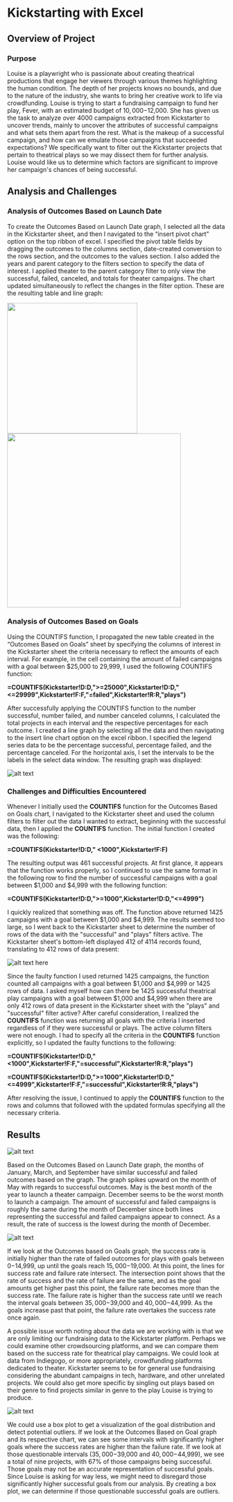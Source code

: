 # Kickstarting with Excel

## Overview of Project

### Purpose
Louise is a playwright who is passionate about creating theatrical productions that engage her viewers through various themes highlighting the human condition. The depth of her projects knows no bounds, and due to the nature of the industry, she wants to bring her creative work to life via crowdfunding. Louise is trying to start a fundraising campaign to fund her play, Fever, with an estimated budget of $10,000-$12,000. She has given us the task to analyze over 4000 campaigns extracted from Kickstarter to uncover trends, mainly to uncover the attributes of successful campaigns and what sets them apart from the rest. What is the makeup of a successful campaign, and how can we emulate those campaigns that succeeded expectations? We specifically want to filter out the Kickstarter projects that pertain to theatrical plays so we may dissect them for further analysis. Louise would like us to determine which factors are significant to improve her campaign's chances of being successful.
## Analysis and Challenges

### Analysis of Outcomes Based on Launch Date
To create the Outcomes Based on Launch Date graph, I selected all the data in the Kickstarter sheet, and then I navigated to the “insert pivot chart” option on the top ribbon of excel. I specified the pivot table fields by dragging the outcomes to the columns section, date-created conversion to the rows section, and the outcomes to the values section. I also added the years and parent category to the filters section to specify the data of interest. I applied theater to the parent category filter to only view the successful, failed, canceled, and totals for theater campaigns. The chart updated simultaneously to reflect the changes in the filter option. These are the resulting table and line graph:

<img src = "resources/pivot.png" width = 300> <img src = "resources/Theater_Outcomes_vs_Launch.png" width = 400>

### Analysis of Outcomes Based on Goals
Using the COUNTIFS function, I propagated the new table created in the “Outcomes Based on Goals” sheet by specifying the columns of interest in the Kickstarter sheet the criteria necessary to reflect the amounts of each interval. For example, in the cell containing the amount of failed campaigns with a goal between $25,000 to 29,999, I used the following COUNTIFS function:

**=COUNTIFS(Kickstarter!D:D,">=25000",Kickstarter!D:D,"<=29999",Kickstarter!F:F,"=failed",Kickstarter!R:R,"plays")**

After successfully applying the COUNTIFS function to the number successful, number failed, and number canceled columns, I calculated the total projects in each interval and the respective percentages for each outcome. I created a line graph by selecting all the data and then navigating to the insert line chart option on the excel ribbon. I specified the legend series data to be the percentage successful, percentage failed, and the percentage canceled. For the horizontal axis, I set the intervals to be the labels in the select data window. The resulting graph was displayed:

![alt text](resources/Outcomes_vs_Goals.png)

### Challenges and Difficulties Encountered
Whenever I initially used the **COUNTIFS** function for the Outcomes Based on Goals chart, I navigated to the Kickstarter sheet and used the column filters to filter out the data I wanted to extract, beginning with the successful data, then I applied the **COUNTIFS** function. The initial function I created was the following: 

**=COUNTIFS(Kickstarter!D:D," <1000",Kickstarter!F:F)**

The resulting output was 461 successful projects. At first glance, it appears that the function works properly, so I continued to use the same format in the following row to find the number of successful campaigns with a goal between $1,000 and $4,999 with the following function:

**=COUNTIFS(Kickstarter!D:D,">=1000",Kickstarter!D:D,"<=4999")**

I quickly realized that something was off. The function above returned 1425 campaigns with a goal between $1,000 and $4,999. The results seemed too large, so I went back to the Kickstarter sheet to determine the number of rows of the data with the "successful" and "plays" filters active. The Kickstarter sheet's bottom-left displayed 412 of 4114 records found, translating to 412 rows of data present:

  ![alt text here](resources/Troubleshoot.png)

Since the faulty function I used returned 1425 campaigns, the function counted all campaigns with a goal between $1,000 and $4,999 or 1425 rows of data. I asked myself how can there be 1425 successful theatrical play campaigns with a goal between $1,000 and $4,999 when there are only 412 rows of data present in the Kickstarter sheet with the "plays" and "successful" filter active? After careful consideration, I realized the **COUNTIFS** function was returning all goals with the criteria I inserted regardless of if they were successful or plays. The active column filters were not enough. I had to specify all the criteria in the **COUNTIFS** function explicitly, so I updated the faulty functions to the following:

**=COUNTIFS(Kickstarter!D:D,"<1000",Kickstarter!F:F,"=successful",Kickstarter!R:R,"plays")**

**=COUNTIFS(Kickstarter!D:D,">=1000",Kickstarter!D:D,"<=4999",Kickstarter!F:F,"=successful",Kickstarter!R:R,"plays")**

After resolving the issue, I continued to apply the **COUNTIFS** function to the rows and columns that followed with the updated formulas specifying all the necessary criteria.


## Results

![alt text](resources/Theater_Outcomes_vs_Launch.png)

Based on the Outcomes Based on Launch Date graph, the months of January, March, and September have similar successful and failed outcomes based on the graph. The graph spikes upward on the month of May with regards to successful outcomes. May is the best month of the year to launch a theater campaign. December seems to be the worst month to launch a campaign. The amount of successful and failed campaigns is roughly the same during the month of December since both lines representing the successful and failed campaigns appear to connect. As a result, the rate of success is the lowest during the month of December.

![alt text](resources/Outcomes_vs_Goals.png)

If we look at the Outcomes based on Goals graph, the success rate is initially higher than the rate of failed outcomes for plays with goals between $0-$14,999, up until the goals reach $15,000-$19,000. At this point, the lines for success rate and failure rate intersect. The intersection point shows that the rate of success and the rate of failure are the same, and as the goal amounts get higher past this point, the failure rate becomes more than the success rate. The failure rate is higher than the success rate until we reach the interval goals between $35,000-$39,000 and $40,000-$44,999. As the goals increase past that point, the failure rate overtakes the success rate once again. 

A possible issue worth noting about the data we are working with is that we are only limiting our fundraising data to the Kickstarter platform. Perhaps we could examine other crowdsourcing platforms, and we can compare them based on the success rate for theatrical play campaigns. We could look at data from Indiegogo, or more appropriately, crowdfunding platforms dedicated to theater. Kickstarter seems to be for general use fundraising considering the abundant campaigns in tech, hardware, and other unrelated projects. We could also get more specific by singling out plays based on their genre to find projects similar in genre to the play Louise is trying to produce.

![alt text](resources/chart.png)

We could use a box plot to get a visualization of the goal distribution and detect potential outliers. If we look at the Outcomes Based on Goal graph and its respective chart, we can see some intervals with significantly higher goals where the success rates are higher than the failure rate. If we look at those questionable intervals ($35,000-$39,000 and $40,000-$44,999), we see a total of nine projects, with 67% of those campaigns being successful. Those goals may not be an accurate representation of successful goals. Since Louise is asking for way less, we might need to disregard those significantly higher successful goals from our analysis. By creating a box plot, we can determine if those questionable successful goals are outliers.
